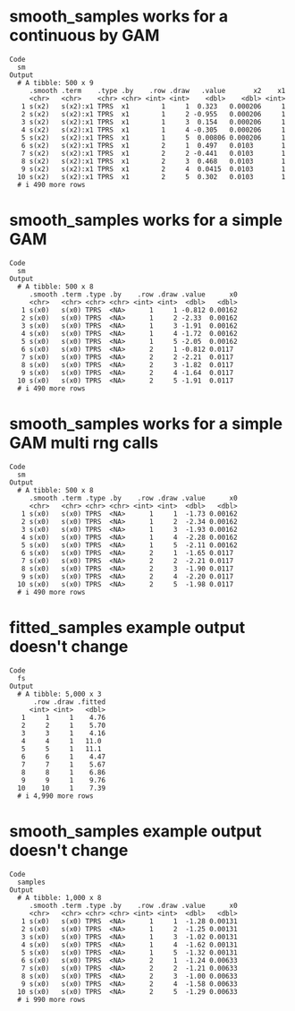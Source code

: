 # smooth_samples works for a continuous by GAM

    Code
      sm
    Output
      # A tibble: 500 x 9
         .smooth .term    .type .by    .row .draw   .value       x2    x1
         <chr>   <chr>    <chr> <chr> <int> <int>    <dbl>    <dbl> <int>
       1 s(x2)   s(x2):x1 TPRS  x1        1     1  0.323   0.000206     1
       2 s(x2)   s(x2):x1 TPRS  x1        1     2 -0.955   0.000206     1
       3 s(x2)   s(x2):x1 TPRS  x1        1     3  0.154   0.000206     1
       4 s(x2)   s(x2):x1 TPRS  x1        1     4 -0.305   0.000206     1
       5 s(x2)   s(x2):x1 TPRS  x1        1     5  0.00806 0.000206     1
       6 s(x2)   s(x2):x1 TPRS  x1        2     1  0.497   0.0103       1
       7 s(x2)   s(x2):x1 TPRS  x1        2     2 -0.441   0.0103       1
       8 s(x2)   s(x2):x1 TPRS  x1        2     3  0.468   0.0103       1
       9 s(x2)   s(x2):x1 TPRS  x1        2     4  0.0415  0.0103       1
      10 s(x2)   s(x2):x1 TPRS  x1        2     5  0.302   0.0103       1
      # i 490 more rows

# smooth_samples works for a simple GAM

    Code
      sm
    Output
      # A tibble: 500 x 8
         .smooth .term .type .by    .row .draw .value      x0
         <chr>   <chr> <chr> <chr> <int> <int>  <dbl>   <dbl>
       1 s(x0)   s(x0) TPRS  <NA>      1     1 -0.812 0.00162
       2 s(x0)   s(x0) TPRS  <NA>      1     2 -2.33  0.00162
       3 s(x0)   s(x0) TPRS  <NA>      1     3 -1.91  0.00162
       4 s(x0)   s(x0) TPRS  <NA>      1     4 -1.72  0.00162
       5 s(x0)   s(x0) TPRS  <NA>      1     5 -2.05  0.00162
       6 s(x0)   s(x0) TPRS  <NA>      2     1 -0.812 0.0117 
       7 s(x0)   s(x0) TPRS  <NA>      2     2 -2.21  0.0117 
       8 s(x0)   s(x0) TPRS  <NA>      2     3 -1.82  0.0117 
       9 s(x0)   s(x0) TPRS  <NA>      2     4 -1.64  0.0117 
      10 s(x0)   s(x0) TPRS  <NA>      2     5 -1.91  0.0117 
      # i 490 more rows

# smooth_samples works for a simple GAM multi rng calls

    Code
      sm
    Output
      # A tibble: 500 x 8
         .smooth .term .type .by    .row .draw .value      x0
         <chr>   <chr> <chr> <chr> <int> <int>  <dbl>   <dbl>
       1 s(x0)   s(x0) TPRS  <NA>      1     1  -1.73 0.00162
       2 s(x0)   s(x0) TPRS  <NA>      1     2  -2.34 0.00162
       3 s(x0)   s(x0) TPRS  <NA>      1     3  -1.93 0.00162
       4 s(x0)   s(x0) TPRS  <NA>      1     4  -2.28 0.00162
       5 s(x0)   s(x0) TPRS  <NA>      1     5  -2.11 0.00162
       6 s(x0)   s(x0) TPRS  <NA>      2     1  -1.65 0.0117 
       7 s(x0)   s(x0) TPRS  <NA>      2     2  -2.21 0.0117 
       8 s(x0)   s(x0) TPRS  <NA>      2     3  -1.90 0.0117 
       9 s(x0)   s(x0) TPRS  <NA>      2     4  -2.20 0.0117 
      10 s(x0)   s(x0) TPRS  <NA>      2     5  -1.98 0.0117 
      # i 490 more rows

# fitted_samples example output doesn't change

    Code
      fs
    Output
      # A tibble: 5,000 x 3
          .row .draw .fitted
         <int> <int>   <dbl>
       1     1     1    4.76
       2     2     1    5.70
       3     3     1    4.16
       4     4     1   11.0 
       5     5     1   11.1 
       6     6     1    4.47
       7     7     1    5.67
       8     8     1    6.86
       9     9     1    9.76
      10    10     1    7.39
      # i 4,990 more rows

# smooth_samples example output doesn't change

    Code
      samples
    Output
      # A tibble: 1,000 x 8
         .smooth .term .type .by    .row .draw .value      x0
         <chr>   <chr> <chr> <chr> <int> <int>  <dbl>   <dbl>
       1 s(x0)   s(x0) TPRS  <NA>      1     1  -1.28 0.00131
       2 s(x0)   s(x0) TPRS  <NA>      1     2  -1.25 0.00131
       3 s(x0)   s(x0) TPRS  <NA>      1     3  -1.02 0.00131
       4 s(x0)   s(x0) TPRS  <NA>      1     4  -1.62 0.00131
       5 s(x0)   s(x0) TPRS  <NA>      1     5  -1.32 0.00131
       6 s(x0)   s(x0) TPRS  <NA>      2     1  -1.24 0.00633
       7 s(x0)   s(x0) TPRS  <NA>      2     2  -1.21 0.00633
       8 s(x0)   s(x0) TPRS  <NA>      2     3  -1.00 0.00633
       9 s(x0)   s(x0) TPRS  <NA>      2     4  -1.58 0.00633
      10 s(x0)   s(x0) TPRS  <NA>      2     5  -1.29 0.00633
      # i 990 more rows

